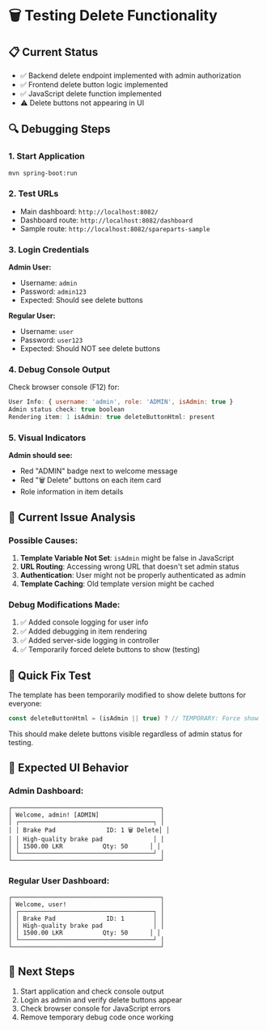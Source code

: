 # 🗑️ Testing Delete Functionality

## 📋 **Current Status**
- ✅ Backend delete endpoint implemented with admin authorization
- ✅ Frontend delete button logic implemented
- ✅ JavaScript delete function implemented
- ⚠️ Delete buttons not appearing in UI

## 🔍 **Debugging Steps**

### 1. **Start Application**
```bash
mvn spring-boot:run
```

### 2. **Test URLs**
- Main dashboard: `http://localhost:8082/`
- Dashboard route: `http://localhost:8082/dashboard`
- Sample route: `http://localhost:8082/spareparts-sample`

### 3. **Login Credentials**
**Admin User:**
- Username: `admin`
- Password: `admin123`
- Expected: Should see delete buttons

**Regular User:**
- Username: `user`
- Password: `user123`
- Expected: Should NOT see delete buttons

### 4. **Debug Console Output**
Check browser console (F12) for:
```javascript
User Info: { username: 'admin', role: 'ADMIN', isAdmin: true }
Admin status check: true boolean
Rendering item: 1 isAdmin: true deleteButtonHtml: present
```

### 5. **Visual Indicators**
**Admin should see:**
- Red "ADMIN" badge next to welcome message
- Red "🗑️ Delete" buttons on each item card
- Role information in item details

## 🐛 **Current Issue Analysis**

### Possible Causes:
1. **Template Variable Not Set**: `isAdmin` might be false in JavaScript
2. **URL Routing**: Accessing wrong URL that doesn't set admin status
3. **Authentication**: User might not be properly authenticated as admin
4. **Template Caching**: Old template version might be cached

### Debug Modifications Made:
1. ✅ Added console logging for user info
2. ✅ Added debugging in item rendering
3. ✅ Added server-side logging in controller
4. ✅ Temporarily forced delete buttons to show (testing)

## 🔧 **Quick Fix Test**

The template has been temporarily modified to show delete buttons for everyone:
```javascript
const deleteButtonHtml = (isAdmin || true) ? // TEMPORARY: Force show
```

This should make delete buttons visible regardless of admin status for testing.

## 📱 **Expected UI Behavior**

### Admin Dashboard:
```
┌─────────────────────────────────────────┐
│ Welcome, admin! [ADMIN]                 │
│ ┌─────────────────────────────────────┐ │
│ │ Brake Pad              ID: 1 🗑️ Delete│ │
│ │ High-quality brake pad              │ │
│ │ 1500.00 LKR           Qty: 50      │ │
│ └─────────────────────────────────────┘ │
└─────────────────────────────────────────┘
```

### Regular User Dashboard:
```
┌─────────────────────────────────────────┐
│ Welcome, user!                          │
│ ┌─────────────────────────────────────┐ │
│ │ Brake Pad              ID: 1        │ │
│ │ High-quality brake pad              │ │
│ │ 1500.00 LKR           Qty: 50      │ │
│ └─────────────────────────────────────┘ │
└─────────────────────────────────────────┘
```

## 🚀 **Next Steps**
1. Start application and check console output
2. Login as admin and verify delete buttons appear
3. Check browser console for JavaScript errors
4. Remove temporary debug code once working
